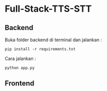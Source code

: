# Full-Stack-TTS-STT

## Backend

Buka folder backend di terminal dan jalankan :

```
pip install -r requirements.txt
```

Cara jalankan :

```
python app.py
```

## Frontend
